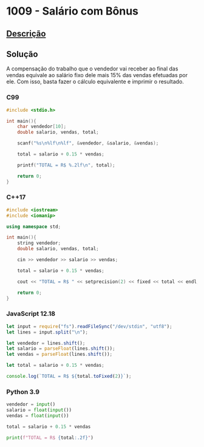 # 1009 - Salário com Bônus

## [Descrição](https://www.urionlinejudge.com.br/judge/pt/problems/view/1009)

## Solução

A compensação do trabalho que o vendedor vai receber ao final das vendas equivale ao salário fixo dele mais 15% das vendas efetuadas por ele. Com isso, basta fazer o cálculo equivalente e imprimir o resultado.

### C99

```c
#include <stdio.h>

int main(){
    char vendedor[10];
    double salario, vendas, total;

    scanf("%s\n%lf\n%lf", &vendedor, &salario, &vendas);

    total = salario + 0.15 * vendas;

    printf("TOTAL = R$ %.2lf\n", total);

    return 0;
}
```

### C++17

```cpp
#include <iostream>
#include <iomanip>

using namespace std;

int main(){
    string vendedor;
    double salario, vendas, total;

    cin >> vendedor >> salario >> vendas;

    total = salario + 0.15 * vendas;

    cout << "TOTAL = R$ " << setprecision(2) << fixed << total << endl;

    return 0;
}
```

### JavaScript 12.18

```javascript
let input = require("fs").readFileSync("/dev/stdin", "utf8");
let lines = input.split("\n");

let vendedor = lines.shift();
let salario = parseFloat(lines.shift());
let vendas = parseFloat(lines.shift());

let total = salario + 0.15 * vendas;

console.log(`TOTAL = R$ ${total.toFixed(2)}`);
```

### Python 3.9

```python
vendedor = input()
salario = float(input())
vendas = float(input())

total = salario + 0.15 * vendas

print(f"TOTAL = R$ {total:.2f}")
```